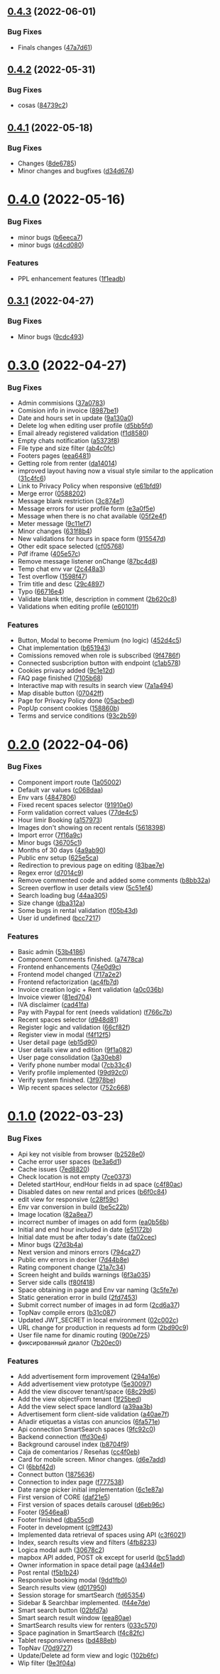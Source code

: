 ## [0.4.3](https://github.com/Stacking-Up/frontend/compare/v0.4.2...v0.4.3) (2022-06-01)


### Bug Fixes

* Finals changes ([47a7d61](https://github.com/Stacking-Up/frontend/commit/47a7d618a0c4d8356cdeb314a68446b911d84ff4))



## [0.4.2](https://github.com/Stacking-Up/frontend/compare/v0.4.1...v0.4.2) (2022-05-31)


### Bug Fixes

* cosas ([84739c2](https://github.com/Stacking-Up/frontend/commit/84739c29f082e4fd9ff6c4741cba102f1c9e20fd))



## [0.4.1](https://github.com/Stacking-Up/frontend/compare/v0.4.0...v0.4.1) (2022-05-18)


### Bug Fixes

* Changes ([8de6785](https://github.com/Stacking-Up/frontend/commit/8de67859861b1b0d6fd0990d58856f2f208e542d))
* Minor changes and bugfixes ([d34d674](https://github.com/Stacking-Up/frontend/commit/d34d67475357593eb94e75925ceabbf0c0cdfb07))



# [0.4.0](https://github.com/Stacking-Up/frontend/compare/v0.3.1...v0.4.0) (2022-05-16)


### Bug Fixes

* minor bugs ([b6eeca7](https://github.com/Stacking-Up/frontend/commit/b6eeca755bb0d52cd07fef4acd70f9a4d73757ef))
* minor bugs ([d4cd080](https://github.com/Stacking-Up/frontend/commit/d4cd0800497e91b33d5c7889c39975d8b1585314))


### Features

* PPL enhancement features ([1f1eadb](https://github.com/Stacking-Up/frontend/commit/1f1eadb5f587e460a8075511f0a7722f6512a616))



## [0.3.1](https://github.com/Stacking-Up/frontend/compare/v0.3.0...v0.3.1) (2022-04-27)


### Bug Fixes

* Minor bugs ([9cdc493](https://github.com/Stacking-Up/frontend/commit/9cdc493bd99c22e85167d4deb242bde055dd0a49))



# [0.3.0](https://github.com/Stacking-Up/frontend/compare/v0.2.0...v0.3.0) (2022-04-27)


### Bug Fixes

* Admin commisions ([37a0783](https://github.com/Stacking-Up/frontend/commit/37a0783c3d325aa0beb7b2fbf600c55f5d4e7744))
* Comision info in invoice ([8987be1](https://github.com/Stacking-Up/frontend/commit/8987be176d7083a91a3ad424f8844a44af113587))
* Date and hours set in update ([9a130a0](https://github.com/Stacking-Up/frontend/commit/9a130a020d8830bbc3ee662bf7a6de0df8ed1a17))
* Delete log when editing user profile ([d5bb5fd](https://github.com/Stacking-Up/frontend/commit/d5bb5fd7e3139d4f6dfc7f871d98d6c8864ae5ac))
* Email already registered validation ([f1d8580](https://github.com/Stacking-Up/frontend/commit/f1d8580b634b19dfb3db4bae74508859815264e5))
* Empty chats notification ([a5373f8](https://github.com/Stacking-Up/frontend/commit/a5373f81bc68808f85091637d1487c86b8332ff5))
* File type and size filter ([ab4c0fc](https://github.com/Stacking-Up/frontend/commit/ab4c0fcadac2270efee31aaf02a92fbd80f1f9fe))
* Footers pages ([eea6481](https://github.com/Stacking-Up/frontend/commit/eea64812d5eae69bf16d42f1cb1694fa30d2772e))
* Getting role from renter ([da14014](https://github.com/Stacking-Up/frontend/commit/da14014248b2f05c517bef1f719e6c111ea381ce))
* improved layout having now a visual style similar to the application ([31c4fc6](https://github.com/Stacking-Up/frontend/commit/31c4fc661097bc1abd890340b060cd667ac3cbb4))
* Link to Privacy Policy when responsive ([e61bfd9](https://github.com/Stacking-Up/frontend/commit/e61bfd950644c201f9be90a62567590b7fd97e9d))
* Merge error ([0588202](https://github.com/Stacking-Up/frontend/commit/058820253f95c184dd0dd1ed86f11b0cd50b3fe5))
* Message blank restriction ([3c874e1](https://github.com/Stacking-Up/frontend/commit/3c874e17d90aca8813f70d3f40e703aa954d6ee2))
* Message errors for user profile form ([e3a0f5e](https://github.com/Stacking-Up/frontend/commit/e3a0f5e2f3dbb8558cb10dfe131b3cfee5b244a2))
* Message when there is no chat available ([05f2e4f](https://github.com/Stacking-Up/frontend/commit/05f2e4f9c354b83436850f265f59e30f2f1274db))
* Meter message ([9c11ef7](https://github.com/Stacking-Up/frontend/commit/9c11ef7d8ae6491223ae4d14565c631f9afc4654))
* Minor changes ([631f8b4](https://github.com/Stacking-Up/frontend/commit/631f8b4e294f029067ea2688d37af3fbabccb7df))
* New validations for hours in space form ([915547d](https://github.com/Stacking-Up/frontend/commit/915547d7f9a3e2824dba3b3156e3d7fdd496d1db))
* Other edit space selected ([cf05768](https://github.com/Stacking-Up/frontend/commit/cf05768384960ccb149bc720fd129918eb98bcd7))
* Pdf iframe ([405e57c](https://github.com/Stacking-Up/frontend/commit/405e57c2269b863a1fbf62f2ff67f3675c2e7e09))
* Remove message listener onChange ([87bc4d8](https://github.com/Stacking-Up/frontend/commit/87bc4d8e21c669f3fb6d43a57e505e1286dbda5c))
* Temp chat env var ([2c448a3](https://github.com/Stacking-Up/frontend/commit/2c448a3401bda780286a386c3f0d9f2b2f899b47))
* Test overflow ([1598f47](https://github.com/Stacking-Up/frontend/commit/1598f4784799365191033a53b9b2b115e6cb43c9))
* Trim title and desc ([29c4897](https://github.com/Stacking-Up/frontend/commit/29c48973641f1beacc1c696d5f02c4026883296c))
* Typo ([66716e4](https://github.com/Stacking-Up/frontend/commit/66716e4574abc0937252f4c586b7bb81aeabdc64))
* Validate blank title, description in comment ([2b620c8](https://github.com/Stacking-Up/frontend/commit/2b620c818375580b7fad41960e3170903203ca1d))
* Validations when editing profile ([e60101f](https://github.com/Stacking-Up/frontend/commit/e60101f56e36bfd2b694b395d2de5f31b3bf771e))


### Features

* Button, Modal to become Premium (no logic) ([452d4c5](https://github.com/Stacking-Up/frontend/commit/452d4c51226feb6fc355d5926417a53fde07e968))
* Chat implementation ([b651943](https://github.com/Stacking-Up/frontend/commit/b651943c8291f6535e18253161b7f11b2ea129be))
* Comissions removed when role is subscribed ([9f4786f](https://github.com/Stacking-Up/frontend/commit/9f4786f8045431dd945ecf873b68c99ebf908a27))
* Connected susbcription button with endpoint ([c1ab578](https://github.com/Stacking-Up/frontend/commit/c1ab57846e8dd3e34b2922c0acf4941b34e374e1))
* Cookies privacy added ([9c1e12d](https://github.com/Stacking-Up/frontend/commit/9c1e12d8672ea31410228134cfdb58ccd717ec11))
* FAQ page finished ([7105b68](https://github.com/Stacking-Up/frontend/commit/7105b68384d880166e7e58ba879ffc0f116ced42))
* Interactive map with results in search view ([7a1a494](https://github.com/Stacking-Up/frontend/commit/7a1a494026a152757e9e0aa50e588c3446afb8d7))
* Map disable button ([07042ff](https://github.com/Stacking-Up/frontend/commit/07042ffd779b94c95f85777e5496ec920449cc38))
* Page for Privacy Policy done ([05acbed](https://github.com/Stacking-Up/frontend/commit/05acbedf78208e0d7eb6f25049fda184258d4e56))
* PopUp consent cookies ([158860b](https://github.com/Stacking-Up/frontend/commit/158860b26bd90e064450517f75a0359cc363915f))
* Terms and service conditions ([93c2b59](https://github.com/Stacking-Up/frontend/commit/93c2b59ac8fce59061c020c45d27a6a8b5af9282))



# [0.2.0](https://github.com/Stacking-Up/frontend/compare/v0.1.0...v0.2.0) (2022-04-06)


### Bug Fixes

* Component import route ([1a05002](https://github.com/Stacking-Up/frontend/commit/1a05002bc7035e8e0b51048ebb1a44667d895c7e))
* Default var values ([c068daa](https://github.com/Stacking-Up/frontend/commit/c068daa1e8cf082e83714f83ef203e2ebdef0887))
* Env vars ([4847806](https://github.com/Stacking-Up/frontend/commit/4847806b7e217752432d14b7a434cc5fcdfa4032))
* Fixed recent spaces selector ([91910e0](https://github.com/Stacking-Up/frontend/commit/91910e07f63cac9e344cd4bf6f7d0df251029ceb))
* Form validation correct values ([77de4c5](https://github.com/Stacking-Up/frontend/commit/77de4c529bf095f5e9319ed0f6e1a820a93a8d83))
* Hour limir Booking ([a157973](https://github.com/Stacking-Up/frontend/commit/a157973ddd5258121b9b3c7834b8c267326179a9))
* Images don't showing on recent rentals ([5618398](https://github.com/Stacking-Up/frontend/commit/56183988200e60f85fb45213e4bc79aaf7e7ec0d))
* Import error ([7f16a9c](https://github.com/Stacking-Up/frontend/commit/7f16a9cd4fd1ed76d4dd8d1628fe8a75b8cb26c5))
* Minor bugs ([36705c1](https://github.com/Stacking-Up/frontend/commit/36705c19b6019239b783e0575f5011f98250cc87))
* Months of 30 days ([4a9ab90](https://github.com/Stacking-Up/frontend/commit/4a9ab9051053852e6eed94af220ea25311fdeb3f))
* Public env setup ([625e5ca](https://github.com/Stacking-Up/frontend/commit/625e5ca1c41644b952dd41cd9af08a3a78a186d2))
* Redirection to previous page on editing ([83bae7e](https://github.com/Stacking-Up/frontend/commit/83bae7e834f210a456e9883e143a8f4f5bee0241))
* Regex error ([d7014c9](https://github.com/Stacking-Up/frontend/commit/d7014c9209b69cfb92fbc5e867531f4377a8a8e9))
* Remove commented code and added some comments ([b8bb32a](https://github.com/Stacking-Up/frontend/commit/b8bb32a82feb40376e36a4c4d695fd121c656b59))
* Screen overflow in user details view ([5c51ef4](https://github.com/Stacking-Up/frontend/commit/5c51ef4d88c4935691afb615b54b1de7e4de8204))
* Search loading bug ([44aa305](https://github.com/Stacking-Up/frontend/commit/44aa3050823eadeceeab04383532fa478265b470))
* Size change ([dba312a](https://github.com/Stacking-Up/frontend/commit/dba312a2d60a2ff0cbab4aa9d0ba1fe28421c999))
* Some bugs in rental validation ([f05b43d](https://github.com/Stacking-Up/frontend/commit/f05b43db11d601f6f54099cd8ce851eb6c2bb2dc))
* User id undefined ([bcc7217](https://github.com/Stacking-Up/frontend/commit/bcc72173ca464422a9ed2202849308b323666975))


### Features

* Basic admin ([53b4186](https://github.com/Stacking-Up/frontend/commit/53b418671032a82544e2357ac18a03f18ad90877))
* Component Comments finished. ([a7478ca](https://github.com/Stacking-Up/frontend/commit/a7478ca32031d4d79daa18003745c9df339a551e))
* Frontend enhancements ([74e0d9c](https://github.com/Stacking-Up/frontend/commit/74e0d9c760502cd00015e40101d7e3eaac0e25d7))
* Frontend model changed ([717a2e2](https://github.com/Stacking-Up/frontend/commit/717a2e2d2aa1462b9ab371dc586704497edde743))
* Frontend refactorization ([ac4fb7d](https://github.com/Stacking-Up/frontend/commit/ac4fb7d12d8046660b2fc5d610b3cb0800cf0d8d))
* Invoice creation logic + Rent validation ([a0c036b](https://github.com/Stacking-Up/frontend/commit/a0c036b0c303d4fd6b7a0fb3ff00beaa49a44ed0))
* Invoice viewer ([81ed704](https://github.com/Stacking-Up/frontend/commit/81ed704fc7ede49de5f001091afbbdf3d0b68bc3))
* IVA disclaimer ([cad41fa](https://github.com/Stacking-Up/frontend/commit/cad41fa00a4bcf0cbfba35dad808cfd8231d9aa4))
* Pay with Paypal for rent (needs validation) ([f766c7b](https://github.com/Stacking-Up/frontend/commit/f766c7b1af7ba3c2f1a40a54485591814c476669))
* Recent spaces selector ([d948d81](https://github.com/Stacking-Up/frontend/commit/d948d816105172c53e544df9afc4081797591729))
* Register logic and validation ([66cf82f](https://github.com/Stacking-Up/frontend/commit/66cf82f8954c494f0357591b81ddc0d94014de70))
* Register view in modal ([f4f12f5](https://github.com/Stacking-Up/frontend/commit/f4f12f5c73b61d3b864d682eb669b6308e32c1dd))
* User detail page ([eb15d90](https://github.com/Stacking-Up/frontend/commit/eb15d90d0981e3a62d1267ef0e2f74d4f86978fe))
* User details view and edition ([9f1a082](https://github.com/Stacking-Up/frontend/commit/9f1a08213e3bff4418385cb6d8e4912a57321e40))
* User page consolidation ([3a30eb8](https://github.com/Stacking-Up/frontend/commit/3a30eb84afd4cce127b3cd3a4086f01c14c1e98e))
* Verify phone number modal ([7cb33c4](https://github.com/Stacking-Up/frontend/commit/7cb33c4b19768baf6eec0531ead5bbee554ae2ec))
* Verify profile implemented ([99d92c0](https://github.com/Stacking-Up/frontend/commit/99d92c084c61f35c340b4f954455bd60fe5df352))
* Verify system finished. ([3f978be](https://github.com/Stacking-Up/frontend/commit/3f978be64c2106d65a98b16f3d22ed1e1736019a))
* Wip recent spaces selector ([752c668](https://github.com/Stacking-Up/frontend/commit/752c6685170af36e4a57bca0f0e962011415b6f1))



# [0.1.0](https://github.com/Stacking-Up/frontend/compare/6bbf42d76d746b7c9216e99702147f957fb70cfe...v0.1.0) (2022-03-23)


### Bug Fixes

* Api key not visible from browser ([b2528e0](https://github.com/Stacking-Up/frontend/commit/b2528e034751e91da8e0b2e6c24a6178d314f0ff))
* Cache error user spaces ([be3a6d1](https://github.com/Stacking-Up/frontend/commit/be3a6d1037d6dda933c5c853654bf44da996bec1))
* Cache issues ([7ed8820](https://github.com/Stacking-Up/frontend/commit/7ed88206b7dae830bf7f13a485f3d55d7dbb42d3))
* Check location is not empty ([7ce0373](https://github.com/Stacking-Up/frontend/commit/7ce0373adf3fc93c29d433d2a579fc9823171a77))
* Deleted startHour, endHour fields in ad space ([c4f80ac](https://github.com/Stacking-Up/frontend/commit/c4f80ac0c50a474187d2a007dd257d40972838d3))
* Disabled dates on new rental and prices ([b6f0c84](https://github.com/Stacking-Up/frontend/commit/b6f0c843ca70dea5accd09aa1d05fb5cca4edf92))
* edit view for responsive ([c28f59c](https://github.com/Stacking-Up/frontend/commit/c28f59c2a1379f6595c9baf4531116ec1a57d5ed))
* Env var conversion in build ([be5c22b](https://github.com/Stacking-Up/frontend/commit/be5c22bb83bca2c8aefdb9d2c718a4e11f2991ac))
* Image location ([82a8ea7](https://github.com/Stacking-Up/frontend/commit/82a8ea736a43b87352d0cf364b24c4fdc96e06d3))
* incorrect number of images on add form ([ea0b56b](https://github.com/Stacking-Up/frontend/commit/ea0b56b8b1fda996bab1a1b67e58aae581a75055))
* Initial and end hour included in date ([e51172b](https://github.com/Stacking-Up/frontend/commit/e51172b5584e88f47a0a67bdbea2939deebe2fb2))
* Initial date must be after today's date ([fa02cec](https://github.com/Stacking-Up/frontend/commit/fa02ceca8bf80a317e7af5ff232dad36fc7a09ab))
* Minor bugs ([27d3b4a](https://github.com/Stacking-Up/frontend/commit/27d3b4adcec06668cc0e3a4a1eff81001e956e47))
* Next version and minors errors ([794ca27](https://github.com/Stacking-Up/frontend/commit/794ca277dfaf068abbe46e1a2c20544784a4f59d))
* Public env errors in docker ([7d44b8e](https://github.com/Stacking-Up/frontend/commit/7d44b8e9e19fafd8405980a8f41ea74523086cae))
* Rating component change ([21a7c34](https://github.com/Stacking-Up/frontend/commit/21a7c341312e35723af3e4351316f8f43ae81e1f))
* Screen height and builds warnings ([6f3a035](https://github.com/Stacking-Up/frontend/commit/6f3a035fed99578e7d67ba344b0d9337f6e8b2c2))
* Server side calls ([f80f418](https://github.com/Stacking-Up/frontend/commit/f80f418e1029ddb4672535d09c8ecca758dd7c94))
* Space obtaining in page and Env var naming ([3c5fe7e](https://github.com/Stacking-Up/frontend/commit/3c5fe7e212307009a0c6908a12471579e3927896))
* Static generation error in build ([2fd7453](https://github.com/Stacking-Up/frontend/commit/2fd745379f4be0e6ccaf3b8f711cf917f84bf0d8))
* Submit correct number of images in ad form ([2cd6a37](https://github.com/Stacking-Up/frontend/commit/2cd6a37fca7d680c7f6543101a7a210ff80127ad))
* TopNav compile errors ([b31c087](https://github.com/Stacking-Up/frontend/commit/b31c0872c5d98c1a220204eaefc9959bdb1c4422))
* Updated JWT_SECRET in local environment ([02c002c](https://github.com/Stacking-Up/frontend/commit/02c002c1ea7a1cc1a01707a13ed8f7165174bab9))
* URL change for production in requests ad form ([2bd90c9](https://github.com/Stacking-Up/frontend/commit/2bd90c9ad69a659b40e9450040cc06b3cd2c9f33))
* User file name for dinamic routing ([900e725](https://github.com/Stacking-Up/frontend/commit/900e725be3d5d4e990f1896272e329119b2fcfef))
* фиксированный диалог ([7b20ec0](https://github.com/Stacking-Up/frontend/commit/7b20ec0c6d1b18135e249f60eb0c871a2c390ae8))


### Features

* Add advertisement form improvement ([294a16e](https://github.com/Stacking-Up/frontend/commit/294a16e835b847d1d648ed6133f50af0d12196fe))
* Add advertisement view prototype ([5e30097](https://github.com/Stacking-Up/frontend/commit/5e30097edf9e945bf3b36c4c159ffd5eaa478423))
* Add the view discover tenant/space ([68c29d6](https://github.com/Stacking-Up/frontend/commit/68c29d62e976eba1073081023ffd9a9538402f69))
* Add the view objectForm tenant ([1f25bed](https://github.com/Stacking-Up/frontend/commit/1f25bede15e50805317a55dc7680e45f3fccef94))
* Add the view select space landlord ([a39aa3b](https://github.com/Stacking-Up/frontend/commit/a39aa3b5becc9a058db639741a50b7b0696f4290))
* Advertisement form client-side validation ([a40ae7f](https://github.com/Stacking-Up/frontend/commit/a40ae7f082fb7a38c1fbb363ecf35e4f43fdd3c6))
* Añadir etiquetas a vistas con anuncios ([6fa571e](https://github.com/Stacking-Up/frontend/commit/6fa571e66c09935f390ba7c8c0072b149e97efcd))
* Api connection SmartSearch spaces ([9fc92c0](https://github.com/Stacking-Up/frontend/commit/9fc92c0b4c574fabbed551de19912c3b5d6cd6fd))
* Backend connection ([ffd30e4](https://github.com/Stacking-Up/frontend/commit/ffd30e4a0ff016bdc12a25e4d144d64427f3c4f6))
* Background carousel index ([b8704f9](https://github.com/Stacking-Up/frontend/commit/b8704f92581d09a9faad80ce78be91f93481f81a))
* Caja de comentarios / Reseñas ([cc4f0eb](https://github.com/Stacking-Up/frontend/commit/cc4f0eb18f59afbcdb9f258f613281acf842fbe3))
* Card for mobile screen. Minor changes. ([d6e7add](https://github.com/Stacking-Up/frontend/commit/d6e7add944ba5deae5a85d04a7c7bd89c1c98d98))
* CI ([6bbf42d](https://github.com/Stacking-Up/frontend/commit/6bbf42d76d746b7c9216e99702147f957fb70cfe))
* Connect button ([1875636](https://github.com/Stacking-Up/frontend/commit/18756361ecf976e0da998fb18a2319ebc774f807))
* Connection to index page ([f777538](https://github.com/Stacking-Up/frontend/commit/f77753879b1459848493211dcb8958be1e3262cd))
* Date range picker initial implementation ([6c1e87a](https://github.com/Stacking-Up/frontend/commit/6c1e87a44033a10c7890be6758edccfde773512a))
* First version of CORE ([daf21e5](https://github.com/Stacking-Up/frontend/commit/daf21e5c3bd5d9aab5998ac991dc5f4dafd3e04e))
* First version of spaces details carousel ([d6eb96c](https://github.com/Stacking-Up/frontend/commit/d6eb96cb31f81b09b69451b08d580776a5208706))
* Footer ([9546ea8](https://github.com/Stacking-Up/frontend/commit/9546ea8f33f3f7c64e18ad75aeb229ae27de7749))
* Footer finished ([dba55cd](https://github.com/Stacking-Up/frontend/commit/dba55cd293467a0e21588312b5cdf9ddc097655e))
* Footer in development ([c9ff243](https://github.com/Stacking-Up/frontend/commit/c9ff243745bc2101c5bfcc9b0af0320e92d5f5cf))
* Implemented data retrieval of spaces using API ([c3f6021](https://github.com/Stacking-Up/frontend/commit/c3f602167ecd8af2cce73913a76eb270414ab0bf))
* Index, search results view and filters ([4fb8233](https://github.com/Stacking-Up/frontend/commit/4fb8233f94c2e01f2c04c1e73dbb3ef11c43a95a))
* Logica modal auth ([30678c2](https://github.com/Stacking-Up/frontend/commit/30678c26dbeab8c64bac0f4b04d03f9d0fd05f3d))
* mapbox API added, POST ok except for userId ([bc51add](https://github.com/Stacking-Up/frontend/commit/bc51add5d2009d26bdb4c78e802fa5cf7f82bce8))
* Owner information in space detail page ([a4344e1](https://github.com/Stacking-Up/frontend/commit/a4344e186841c51e0ed830c9ebc412919fb4e4f6))
* Post rental ([f5b1b24](https://github.com/Stacking-Up/frontend/commit/f5b1b247773f7a9dedb4935287fe4c155f79a239))
* Responsive booking modal ([9dd1fb0](https://github.com/Stacking-Up/frontend/commit/9dd1fb0b6b7a7f8675ff1a8bb6dc44bb0d003449))
* Search results view ([d017950](https://github.com/Stacking-Up/frontend/commit/d017950c888405f4b5ef1a18e421fbfe707d2442))
* Session storage for smartSearch ([fd65354](https://github.com/Stacking-Up/frontend/commit/fd6535473d5c3006b4382c9341cefe919b5e0126))
* Sidebar & Searchbar implemented. ([f44e7de](https://github.com/Stacking-Up/frontend/commit/f44e7de1cb9d5d68e0d05b66086cec8d50473684))
* Smart search button ([02bfd7a](https://github.com/Stacking-Up/frontend/commit/02bfd7a8530ed03d1b9a124a37415f4a598babc9))
* Smart search result window ([eea80ae](https://github.com/Stacking-Up/frontend/commit/eea80ae1975b7fd73a22c6ffab686d60d6970eb7))
* SmartSearch results view for renters ([033c570](https://github.com/Stacking-Up/frontend/commit/033c5702a26750398bdd6cfd6ef2e9e02cf3b1ad))
* Space pagination in SmartSearch ([f4c82fc](https://github.com/Stacking-Up/frontend/commit/f4c82fca4455d771ce794b6ddce76f572958d924))
* Tablet responsiveness ([bd488eb](https://github.com/Stacking-Up/frontend/commit/bd488ebf0cc5155b3b457593844aec49fdd698b8))
* TopNav ([70d9727](https://github.com/Stacking-Up/frontend/commit/70d972715c3e639bf8084219dc6b5bd6e945e977))
* Update/Delete ad form view and logic ([102b6fc](https://github.com/Stacking-Up/frontend/commit/102b6fc9f6ba3bfed4629c3bfff6b4e36bc32b61))
* Wip filter ([9e3f04a](https://github.com/Stacking-Up/frontend/commit/9e3f04a6f77cc4afe7f8fc3266ae81cd2a08947a))




